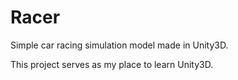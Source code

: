 # Racer
Simple car racing simulation model made in Unity3D.

This project serves as my place to learn Unity3D.
